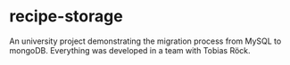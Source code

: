 # recipe-storage
An university project demonstrating the migration process from MySQL to mongoDB.
Everything was developed in a team with Tobias Röck.
